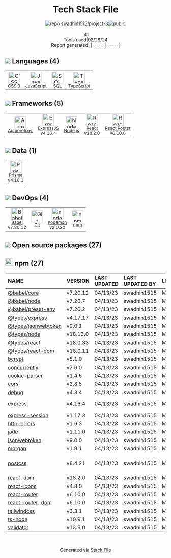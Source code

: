 <!--
&lt;--- Readme.md Snippet without images Start ---&gt;
## Tech Stack
swadhin1515/project-3 is built on the following main stack:

- [JavaScript](https://developer.mozilla.org/en-US/docs/Web/JavaScript) – Languages
- [SQL](https://en.wikipedia.org/wiki/SQL) – Languages
- [TypeScript](http://www.typescriptlang.org) – Languages
- [Autoprefixer](https://github.com/postcss/autoprefixer) – CSS Pre-processors / Extensions
- [ExpressJS](http://expressjs.com/) – Microframeworks (Backend)
- [Node.js](http://nodejs.org/) – Frameworks (Full Stack)
- [React](https://reactjs.org/) – Javascript UI Libraries
- [React Router](https://github.com/rackt/react-router) – JavaScript Framework Components
- [Prisma](https://www.prisma.io/) – Object Relational Mapper (ORM)
- [Babel](http://babeljs.io/) – JavaScript Compilers
- [nodemon](http://nodemon.io/) – node.js Application Monitoring

Full tech stack [here](/techstack.md)

&lt;--- Readme.md Snippet without images End ---&gt;

&lt;--- Readme.md Snippet with images Start ---&gt;
## Tech Stack
swadhin1515/project-3 is built on the following main stack:

- <img width='25' height='25' src='https://img.stackshare.io/service/1209/javascript.jpeg' alt='JavaScript'/> [JavaScript](https://developer.mozilla.org/en-US/docs/Web/JavaScript) – Languages
- <img width='25' height='25' src='https://img.stackshare.io/service/2271/default_068d33483bba6b81ee13fbd4dc7aab9780896a54.png' alt='SQL'/> [SQL](https://en.wikipedia.org/wiki/SQL) – Languages
- <img width='25' height='25' src='https://img.stackshare.io/service/1612/bynNY5dJ.jpg' alt='TypeScript'/> [TypeScript](http://www.typescriptlang.org) – Languages
- <img width='25' height='25' src='https://img.stackshare.io/service/2202/72d087642cfce6fef6f2dabec5bf49e8_400x400.png' alt='Autoprefixer'/> [Autoprefixer](https://github.com/postcss/autoprefixer) – CSS Pre-processors / Extensions
- <img width='25' height='25' src='https://img.stackshare.io/service/1163/hashtag.png' alt='ExpressJS'/> [ExpressJS](http://expressjs.com/) – Microframeworks (Backend)
- <img width='25' height='25' src='https://img.stackshare.io/service/1011/n1JRsFeB_400x400.png' alt='Node.js'/> [Node.js](http://nodejs.org/) – Frameworks (Full Stack)
- <img width='25' height='25' src='https://img.stackshare.io/service/1020/OYIaJ1KK.png' alt='React'/> [React](https://reactjs.org/) – Javascript UI Libraries
- <img width='25' height='25' src='https://img.stackshare.io/service/3350/8261421.png' alt='React Router'/> [React Router](https://github.com/rackt/react-router) – JavaScript Framework Components
- <img width='25' height='25' src='https://img.stackshare.io/service/8680/Logo_Symbol_White.jpg' alt='Prisma'/> [Prisma](https://www.prisma.io/) – Object Relational Mapper (ORM)
- <img width='25' height='25' src='https://img.stackshare.io/service/2739/-1wfGjNw.png' alt='Babel'/> [Babel](http://babeljs.io/) – JavaScript Compilers
- <img width='25' height='25' src='https://img.stackshare.io/service/5577/preview.png' alt='nodemon'/> [nodemon](http://nodemon.io/) – node.js Application Monitoring

Full tech stack [here](/techstack.md)

&lt;--- Readme.md Snippet with images End ---&gt;
-->
<div align="center">

# Tech Stack File
![](https://img.stackshare.io/repo.svg "repo") [swadhin1515/project-3](https://github.com/swadhin1515/project-3)![](https://img.stackshare.io/public_badge.svg "public")
<br/><br/>
|41<br/>Tools used|02/29/24 <br/>Report generated|
|------|------|
</div>

## <img src='https://img.stackshare.io/languages.svg'/> Languages (4)
<table><tr>
  <td align='center'>
  <img width='36' height='36' src='https://img.stackshare.io/service/6727/css.png' alt='CSS 3'>
  <br>
  <sub><a href="https://developer.mozilla.org/en-US/docs/Web/CSS/CSS3">CSS 3</a></sub>
  <br>
  <sub></sub>
</td>

<td align='center'>
  <img width='36' height='36' src='https://img.stackshare.io/service/1209/javascript.jpeg' alt='JavaScript'>
  <br>
  <sub><a href="https://developer.mozilla.org/en-US/docs/Web/JavaScript">JavaScript</a></sub>
  <br>
  <sub></sub>
</td>

<td align='center'>
  <img width='36' height='36' src='https://img.stackshare.io/service/2271/default_068d33483bba6b81ee13fbd4dc7aab9780896a54.png' alt='SQL'>
  <br>
  <sub><a href="https://en.wikipedia.org/wiki/SQL">SQL</a></sub>
  <br>
  <sub></sub>
</td>

<td align='center'>
  <img width='36' height='36' src='https://img.stackshare.io/service/1612/bynNY5dJ.jpg' alt='TypeScript'>
  <br>
  <sub><a href="http://www.typescriptlang.org">TypeScript</a></sub>
  <br>
  <sub></sub>
</td>

</tr>
</table>

## <img src='https://img.stackshare.io/frameworks.svg'/> Frameworks (5)
<table><tr>
  <td align='center'>
  <img width='36' height='36' src='https://img.stackshare.io/service/2202/72d087642cfce6fef6f2dabec5bf49e8_400x400.png' alt='Autoprefixer'>
  <br>
  <sub><a href="https://github.com/postcss/autoprefixer">Autoprefixer</a></sub>
  <br>
  <sub></sub>
</td>

<td align='center'>
  <img width='36' height='36' src='https://img.stackshare.io/service/1163/hashtag.png' alt='ExpressJS'>
  <br>
  <sub><a href="http://expressjs.com/">ExpressJS</a></sub>
  <br>
  <sub>v4.16.4</sub>
</td>

<td align='center'>
  <img width='36' height='36' src='https://img.stackshare.io/service/1011/n1JRsFeB_400x400.png' alt='Node.js'>
  <br>
  <sub><a href="http://nodejs.org/">Node.js</a></sub>
  <br>
  <sub></sub>
</td>

<td align='center'>
  <img width='36' height='36' src='https://img.stackshare.io/service/1020/OYIaJ1KK.png' alt='React'>
  <br>
  <sub><a href="https://reactjs.org/">React</a></sub>
  <br>
  <sub>v18.2.0</sub>
</td>

<td align='center'>
  <img width='36' height='36' src='https://img.stackshare.io/service/3350/8261421.png' alt='React Router'>
  <br>
  <sub><a href="https://github.com/rackt/react-router">React Router</a></sub>
  <br>
  <sub>v6.10.0</sub>
</td>

</tr>
</table>

## <img src='https://img.stackshare.io/databases.svg'/> Data (1)
<table><tr>
  <td align='center'>
  <img width='36' height='36' src='https://img.stackshare.io/service/8680/Logo_Symbol_White.jpg' alt='Prisma'>
  <br>
  <sub><a href="https://www.prisma.io/">Prisma</a></sub>
  <br>
  <sub>v4.10.1</sub>
</td>

</tr>
</table>

## <img src='https://img.stackshare.io/devops.svg'/> DevOps (4)
<table><tr>
  <td align='center'>
  <img width='36' height='36' src='https://img.stackshare.io/service/2739/-1wfGjNw.png' alt='Babel'>
  <br>
  <sub><a href="http://babeljs.io/">Babel</a></sub>
  <br>
  <sub>v7.20.12</sub>
</td>

<td align='center'>
  <img width='36' height='36' src='https://img.stackshare.io/service/1046/git.png' alt='Git'>
  <br>
  <sub><a href="http://git-scm.com/">Git</a></sub>
  <br>
  <sub></sub>
</td>

<td align='center'>
  <img width='36' height='36' src='https://img.stackshare.io/service/5577/preview.png' alt='nodemon'>
  <br>
  <sub><a href="http://nodemon.io/">nodemon</a></sub>
  <br>
  <sub>v2.0.20</sub>
</td>

<td align='center'>
  <img width='36' height='36' src='https://img.stackshare.io/service/1120/lejvzrnlpb308aftn31u.png' alt='npm'>
  <br>
  <sub><a href="https://www.npmjs.com/">npm</a></sub>
  <br>
  <sub></sub>
</td>

</tr>
</table>


## <img src='https://img.stackshare.io/group.svg' /> Open source packages (27)</h2>

## <img width='24' height='24' src='https://img.stackshare.io/service/1120/lejvzrnlpb308aftn31u.png'/> npm (27)

|NAME|VERSION|LAST UPDATED|LAST UPDATED BY|LICENSE|VULNERABILITIES|
|:------|:------|:------|:------|:------|:------|
|[@babel/core](https://www.npmjs.com/@babel/core)|v7.20.12|04/13/23|swadhin1515 |MIT|N/A|
|[@babel/node](https://www.npmjs.com/@babel/node)|v7.20.7|04/13/23|swadhin1515 |MIT|N/A|
|[@babel/preset-env](https://www.npmjs.com/@babel/preset-env)|v7.20.2|04/13/23|swadhin1515 |MIT|N/A|
|[@types/express](https://www.npmjs.com/@types/express)|v4.17.17|04/13/23|swadhin1515 |MIT|N/A|
|[@types/jsonwebtoken](https://www.npmjs.com/@types/jsonwebtoken)|v9.0.1|04/13/23|swadhin1515 |MIT|N/A|
|[@types/node](https://www.npmjs.com/@types/node)|v18.13.0|04/13/23|swadhin1515 |MIT|N/A|
|[@types/react](https://www.npmjs.com/@types/react)|v18.0.33|04/13/23|swadhin1515 |MIT|N/A|
|[@types/react-dom](https://www.npmjs.com/@types/react-dom)|v18.0.11|04/13/23|swadhin1515 |MIT|N/A|
|[bcrypt](https://www.npmjs.com/bcrypt)|v5.1.0|04/13/23|swadhin1515 |MIT|N/A|
|[concurrently](https://www.npmjs.com/concurrently)|v7.6.0|04/13/23|swadhin1515 |MIT|N/A|
|[cookie-parser](https://www.npmjs.com/cookie-parser)|v1.4.6|04/13/23|swadhin1515 |MIT|N/A|
|[cors](https://www.npmjs.com/cors)|v2.8.5|04/13/23|swadhin1515 |MIT|N/A|
|[debug](https://www.npmjs.com/debug)|v4.3.4|04/13/23|swadhin1515 |MIT|N/A|
|[express](https://www.npmjs.com/express)|v4.16.4|04/13/23|swadhin1515 |MIT|[CVE-2022-24999](https://github.com/advisories/GHSA-hrpp-h998-j3pp) (High)|
|[express-session](https://www.npmjs.com/express-session)|v1.17.3|04/13/23|swadhin1515 |MIT|N/A|
|[http-errors](https://www.npmjs.com/http-errors)|v1.6.3|04/13/23|swadhin1515 |MIT|N/A|
|[jade](https://www.npmjs.com/jade)|v1.11.0|04/13/23|swadhin1515 |MIT|N/A|
|[jsonwebtoken](https://www.npmjs.com/jsonwebtoken)|v9.0.0|04/13/23|swadhin1515 |MIT|N/A|
|[morgan](https://www.npmjs.com/morgan)|v1.9.1|04/13/23|swadhin1515 |MIT|N/A|
|[postcss](https://www.npmjs.com/postcss)|v8.4.21|04/13/23|swadhin1515 |MIT|[CVE-2023-44270](https://github.com/advisories/GHSA-7fh5-64p2-3v2j) (Moderate)|
|[react-dom](https://www.npmjs.com/react-dom)|v18.2.0|04/13/23|swadhin1515 |MIT|N/A|
|[react-icons](https://www.npmjs.com/react-icons)|v4.8.0|04/13/23|swadhin1515 |MIT|N/A|
|[react-router](https://www.npmjs.com/react-router)|v6.10.0|04/13/23|swadhin1515 |MIT|N/A|
|[react-router-dom](https://www.npmjs.com/react-router-dom)|v6.10.0|04/13/23|swadhin1515 |MIT|N/A|
|[tailwindcss](https://www.npmjs.com/tailwindcss)|v3.3.1|04/13/23|swadhin1515 |MIT|N/A|
|[ts-node](https://www.npmjs.com/ts-node)|v10.9.1|04/13/23|swadhin1515 |MIT|N/A|
|[validator](https://www.npmjs.com/validator)|v13.9.0|04/13/23|swadhin1515 |MIT|N/A|

<br/>
<div align='center'>

Generated via [Stack File](https://github.com/marketplace/stack-file)
